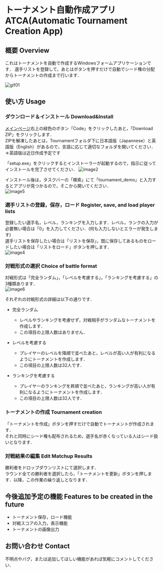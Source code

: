 # トーナメント自動作成アプリ ATCA(Automatic Tournament Creation App) 

## 概要 Overview
これはトーナメントを自動で作成するWindowsフォームアプリケーションです．
選手リストを登録して，あとはボタンを押すだけで自動でシード権の分配からトーナメントの作成まで行います．

![gif01](https://media.giphy.com/media/SjgV3RLAxe2ZR0KQcd/giphy.gif)

## 使い方 Usage
### ダウンロード＆インストール Download&Install
[メインページ](https://github.com/GreetingBot-Kirby/ATCA)右上の緑色のボタン「Code」をクリックしたあと，「Download ZIP」をクリックします．<br>
ZIPを解凍したあとは，Tournamentフォルダ下に日本語版（Japannese）と英語版（English）があるので，言語に応じて適切なフォルダを開いてください．<br>
＊英語版は近日作成予定です

「setup.exe」をクリックするとインストーラーが起動するので，指示に従ってインストールを完了させてください．
![image2](https://user-images.githubusercontent.com/110318897/182400613-479ad91c-c4e3-4618-a619-c739b2e7cd24.png)<br>


インストール後は，タスクバーの「検索」にて「tournament_demo」と入力するとアプリが見つかるので，そこから開いてください．<br>
![image5](https://user-images.githubusercontent.com/110318897/182401081-12a24ea1-c0b1-4534-9411-d8f69f957629.png)

### 選手リストの登録，保存，ロード Register, save, and load player lists
登録したい選手名，レベル，ランキングを入力します．レベル，ランクの入力が必要無い場合は「0」を入力してください．(何も入力しないとエラーが発生します)<br>
選手リストを保存したい場合は「リストを保存」，既に保存してあるものをロードしたい場合は「リストをロード」ボタンを押します．<br>
![image4](https://user-images.githubusercontent.com/110318897/182400726-1cf5d210-23c8-4a10-b5a1-d605c70e21a6.png)

### 対戦形式の選択 Choice of battle format
対戦形式は「完全ランダム」，「レベルを考慮する」，「ランキングを考慮する」の3種類あります．<br>
![image6](https://user-images.githubusercontent.com/110318897/182401366-e2a0ebb7-25ec-4536-b4cf-84c98c8f92f0.png)

それぞれの対戦形式の詳細は以下の通りです．
- 完全ランダム
  - レベルやランキングを考慮せず，対戦相手がランダムなトーナメントを作成します．
  - この項目の上限人数はありません．

- レベルを考慮する
  - プレイヤーのレベルを降順で並べたあと，レベルが高い人が有利になるようにトーナメントを作成します．
  - この項目の上限人数は32人です．

- ランキングを考慮する
  - プレイヤーのランキングを昇順で並べたあと，ランキングが高い人が有利になるようにトーナメントを作成します．
  - この項目の上限人数は32人です．

### トーナメントの作成 Tournament creation
「トーナメントを作成」ボタンを押すだけで自動でトーナメントが作成されます．<br>
それと同時にシード権も配布されるため，選手名が赤くなっている人はシード扱いとなります．

### 対戦結果の編集 Edit Matchup Results
勝利者をドロップダウンリストにて選択します．<br>
ラウンド全ての勝利者を選択したら，「トーナメントを更新」ボタンを押します．以降，この作業の繰り返しとなります．

## 今後追加予定の機能 Features to be created in the future
- トーナメント保存，ロード機能
- 対戦スコアの入力，表示機能
- トーナメントの画像出力

## お問い合わせ Contact
不明点やバグ，または追加してほしい機能があれば気軽にコメントしてください．
